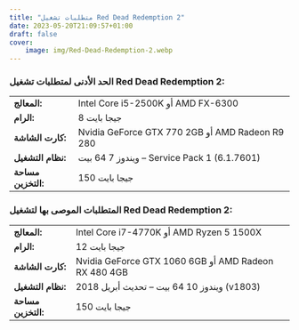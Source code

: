 ```yaml
---
title: "متطلبات تشغيل Red Dead Redemption 2"
date: 2023-05-20T21:09:57+01:00
draft: false
cover:
    image: img/Red-Dead-Redemption-2.webp
---
```


### الحد الأدنى لمتطلبات تشغيل Red Dead Redemption 2:

|   |  |
| ----- | --- |
| **المعالج:**   | 	Intel Core i5-2500K أو AMD FX-6300  |
| **الرام:**   | 	8 جيجا بايت  |
| **كارت الشاشة:**   | 		Nvidia GeForce GTX 770 2GB أو AMD Radeon R9 280  |
| **نظام التشغيل:**   | 	ويندوز 7 64 بيت – Service Pack 1 (6.1.7601)  |
| **مساحة التخزين:**   | 	150 جيجا بايت  |

### المتطلبات الموصى بها لتشغيل Red Dead Redemption 2:

|   |  |
| ----- | --- |
| **المعالج:**   | 		Intel Core i7-4770K أو AMD Ryzen 5 1500X  |
| **الرام:**   | 	12 جيجا بايت  |
| **كارت الشاشة:**   | 		Nvidia GeForce GTX 1060 6GB أو AMD Radeon RX 480 4GB  |
| **نظام التشغيل:**   | 	ويندوز 10 64 بيت – تحديث أبريل 2018 (v1803)  |
| **مساحة التخزين:**   | 	150 جيجا بايت  |
